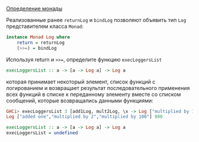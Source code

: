 [Определение монады](https://stepik.org/lesson/8437/step/8)

Реализованные ранее `returnLog` и `bindLog` позволяют объявить тип `Log` представителем класса `Monad`:  
  
```haskell
instance Monad Log where
    return = returnLog
    (>>=) = bindLog
```  
  
Используя return и `>>=`, определите функцию `execLoggersList`  
  
```haskell
execLoggersList :: a -> [a -> Log a] -> Log a
```  
которая принимает некоторый элемент, список функций с логированием и возвращает результат последовательного применения всех функций в списке к переданному элементу вместе со списком сообщений, которые возвращались данными функциями:  

```haskell
GHCi> execLoggersList 3 [add1Log, mult2Log, \x -> Log ["multiplied by 100"] (x * 100)]
Log ["added one","multiplied by 2","multiplied by 100"] 800
```  
  
```haskell
execLoggersList :: a -> [a -> Log a] -> Log a
execLoggersList = undefined
```

